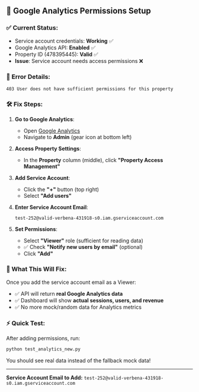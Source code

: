 ## 🔧 Google Analytics Permissions Setup

### ✅ Current Status:
- Service account credentials: **Working** ✅
- Google Analytics API: **Enabled** ✅  
- Property ID (478395445): **Valid** ✅
- **Issue**: Service account needs access permissions ❌

### 🚨 Error Details:
```
403 User does not have sufficient permissions for this property
```

### 🛠️ Fix Steps:

1. **Go to Google Analytics**:
   - Open [Google Analytics](https://analytics.google.com/)
   - Navigate to **Admin** (gear icon at bottom left)

2. **Access Property Settings**:
   - In the **Property** column (middle), click **"Property Access Management"**

3. **Add Service Account**:
   - Click the **"+"** button (top right)
   - Select **"Add users"**

4. **Enter Service Account Email**:
   ```
   test-252@valid-verbena-431918-s0.iam.gserviceaccount.com
   ```

5. **Set Permissions**:
   - Select **"Viewer"** role (sufficient for reading data)
   - ✅ Check **"Notify new users by email"** (optional)
   - Click **"Add"**

### 🎯 What This Will Fix:
Once you add the service account email as a Viewer:
- ✅ API will return **real Google Analytics data**
- ✅ Dashboard will show **actual sessions, users, and revenue**
- ✅ No more mock/random data for Analytics metrics

### ⚡ Quick Test:
After adding permissions, run:
```bash
python test_analytics_new.py
```

You should see real data instead of the fallback mock data!

---
**Service Account Email to Add:**
`test-252@valid-verbena-431918-s0.iam.gserviceaccount.com`